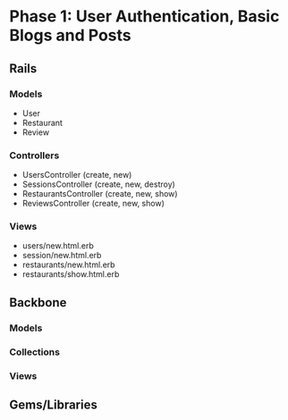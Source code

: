 # Phase 1: User Authentication, Basic Blogs and Posts

## Rails
### Models
* User
* Restaurant
* Review

### Controllers
* UsersController (create, new)
* SessionsController (create, new, destroy)
* RestaurantsController (create, new, show)
* ReviewsController (create, new, show)

### Views
* users/new.html.erb
* session/new.html.erb
* restaurants/new.html.erb
* restaurants/show.html.erb

## Backbone
### Models

### Collections

### Views

## Gems/Libraries

